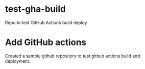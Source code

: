 # test-gha-build
Repo to test GitHub Actions build deploy

# Add GitHub actions

Created a sample github repository to test github actions build and deployment. 
